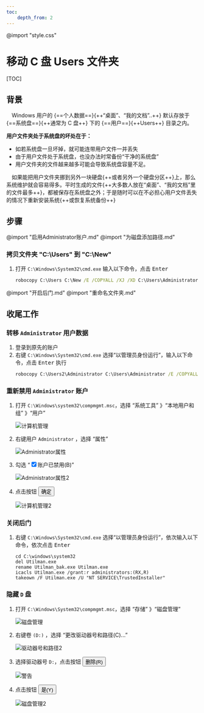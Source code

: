 ```yaml
---
toc:
    depth_from: 2
---
```

@import "style.css"

# 移动 C 盘 Users 文件夹

[TOC]

## 背景
&emsp;Windows 用户的 {==个人数据==}{++“桌面”、“我的文档”..++} 默认存放于 {==系统盘==}{++通常为 C 盘++} 下的 {==用户==}{++Users++} 目录之内。

**用户文件夹处于系统盘的坏处在于：**
- 如若系统盘一旦坏掉，就可能连带用户文件一并丢失
- 由于用户文件处于系统盘，也没办法时常备份“干净的系统盘”
- 用户文件夹的文件越来越多可能会导致系统盘容量不足。

&emsp;如果能把用户文件夹挪到另外一块硬盘{++或者另外一个硬盘分区++}上，那么系统维护就会容易得多。平时生成的文件{++大多数人放在“桌面”、“我的文档”里的文件最多++}，都被保存在系统盘之外；于是随时可以在不必担心用户文件丢失的情况下重新安装系统{++或恢复系统备份++}

## 步骤
@import "启用Administrator账户.md"
@import "为磁盘添加路径.md"
### 拷贝文件夹 "C:\Users" 到 "C:\New"
1. 打开 `C:\Windows\System32\cmd.exe` 输入以下命令，点击 <kbd>Enter</kbd>
    ```bat
    robocopy C:\Users C:\New /E /COPYALL /XJ /XD C:\Users\Administrator
    ```
@import "开启后门.md"
@import "重命名文件夹.md"
## 收尾工作
### 转移 `Administrator` 用户数据
1. 登录到原先的账户
2. 右键 `C:\Windows\System32\cmd.exe` 选择“以管理员身份运行”，输入以下命令，点击 <kbd>Enter</kbd> 执行
    ```bat
    robocopy C:\Users2\Administrator C:\Users\Administrator /E /COPYALL /XJ
    ```
### 重新禁用 `Administrator` 账户
1. 打开 `C:\Windows\system32\compmgmt.msc`，选择 “系统工具” 》“本地用户和组” 》“用户”

    ![计算机管理](img/计算机管理.png)
2. 右键用户 `Administrator` ，选择 “属性”

    ![Administrator属性](img/Administrator属性2.png)
3. 勾选 “<input type="checkbox" checked="checked"/>账户已禁用(B)”

    ![Administrator属性2](img/Administrator属性.png)
4. 点击按钮 <button>确定</button>

    ![计算机管理2](img/计算机管理2.png)

### 关闭后门
1. 右键 `C:\Windows\System32\cmd.exe` 选择“以管理员身份运行”，依次输入以下命令，依次点击 <kbd>Enter</kbd>
    ```bat{class="line-numbers"}
    cd C:\windows\system32
    del Utilman.exe
    rename Utilman_bak.exe Utilman.exe
    icacls Utilman.exe /grant:r administrators:(RX,R)
    takeown /F Utilman.exe /U "NT SERVICE\TrustedInstaller"
    ```

### 隐藏 `D` 盘
1. 打开 `C:\Windows\System32\compmgmt.msc`，选择 “存储” 》“磁盘管理”

    ![磁盘管理](img/磁盘管理.png)
2. 右键卷 `(D:)` ，选择 “更改驱动器号和路径(C)...”

    ![驱动器号和路径2](img/驱动器号和路径2.png)
6. 选择驱动器号 `D:`，点击按钮 <button>删除(R)</button>

    ![警告](img/警告.png)
7. 点击按钮 <button>是(Y)</button>

    ![磁盘管理2](img/磁盘管理2.png)